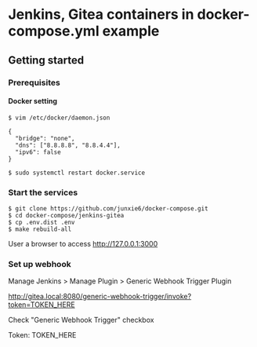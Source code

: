 # Jenkins, Gitea containers in docker-compose.yml example

## Getting started

### Prerequisites

#### Docker setting

```
$ vim /etc/docker/daemon.json

{
  "bridge": "none",
  "dns": ["8.8.8.8", "8.8.4.4"],
  "ipv6": false
}
```

```
$ sudo systemctl restart docker.service
```

### Start the services

```
$ git clone https://github.com/junxie6/docker-compose.git
$ cd docker-compose/jenkins-gitea
$ cp .env.dist .env
$ make rebuild-all
```

User a browser to access http://127.0.0.1:3000

### Set up webhook

Manage Jenkins > Manage Plugin > Generic Webhook Trigger Plugin

http://gitea.local:8080/generic-webhook-trigger/invoke?token=TOKEN_HERE

Check "Generic Webhook Trigger" checkbox

Token: TOKEN_HERE
